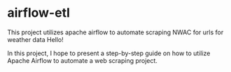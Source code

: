 # airflow-etl
This project utilizes apache airflow to automate scraping NWAC for urls for weather data
Hello! 

In this project, I hope to present a step-by-step guide on how to utilize Apache Airflow to automate a web scraping project. 

